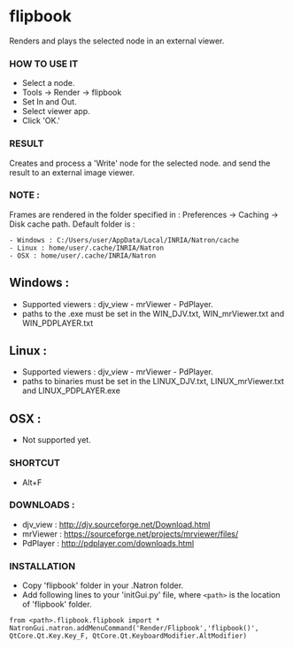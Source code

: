 # flipbook

Renders and plays the selected node in an external viewer.

### HOW TO USE IT

* Select a node.
* Tools -> Render -> flipbook
* Set In and Out.
* Select viewer app.
* Click 'OK.'

### RESULT

Creates and process a 'Write' node for the selected node. and send the result to an external image viewer.

### NOTE :

Frames are rendered in the folder specified in : Preferences -> Caching -> Disk cache path.
Default folder is :
```
- Windows : C:/Users/user/AppData/Local/INRIA/Natron/cache
- Linux : home/user/.cache/INRIA/Natron
- OSX : home/user/.cache/INRIA/Natron
```

## Windows :
* Supported viewers : djv_view - mrViewer - PdPlayer.
* paths to the .exe must be set in the WIN_DJV.txt, WIN_mrViewer.txt and WIN_PDPLAYER.txt

## Linux :
* Supported viewers : djv_view - mrViewer - PdPlayer.
* paths to binaries must be set in the LINUX_DJV.txt, LINUX_mrViewer.txt and LINUX_PDPLAYER.exe

## OSX :
* Not supported yet.

### SHORTCUT

* Alt+F


### DOWNLOADS :

* djv_view : http://djv.sourceforge.net/Download.html
* mrViewer : https://sourceforge.net/projects/mrviewer/files/
* PdPlayer : http://pdplayer.com/downloads.html

### INSTALLATION

* Copy 'flipbook' folder in your .Natron folder.
* Add following lines to your 'initGui.py' file, where ``<path>`` is the location of 'flipbook' folder.

```
from <path>.flipbook.flipbook import *
NatronGui.natron.addMenuCommand('Render/Flipbook','flipbook()', QtCore.Qt.Key.Key_F, QtCore.Qt.KeyboardModifier.AltModifier)
```